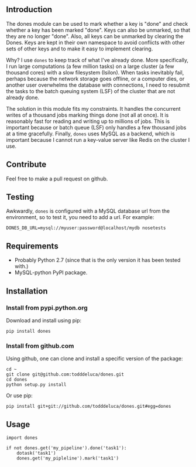 
## Introduction

The dones module can be used to mark whether a key is "done" and check whether
a key has been marked "done".  Keys can also be unmarked, so that they are no
longer "done".  Also, all keys can be unmarked by clearing the Dones.
Keys are kept in their own namespace to avoid conflicts with other
sets of other keys and to make it easy to implement clearing.

Why?  I use `dones` to keep track of what I've already done.  More
specifically, I run large computations (a few million tasks) on a large cluster
(a few thousand cores) with a slow filesystem (Isilon).  When tasks inevitably
fail, perhaps because the network storage goes offline, or a computer dies, or
another user overwhelms the database with connections, I need to resubmit the
tasks to the batch queuing system (LSF) of the cluster that are not already
done.  

The solution in this module fits my constraints.  It handles the concurrent
writes of a thousand jobs marking things done (not all at once).  It is
reasonably fast for reading and writing up to millions of jobs.  This is
important because or batch queue (LSF) only handles a few thousand jobs at a
time gracefully.  Finally, `dones` uses MySQL as a backend, which is important
because I cannot run a key-value server like Redis on the cluster I use.


## Contribute

Feel free to make a pull request on github.


## Testing

Awkwardly, `dones` is configured with a MySQL database url from the
environment, so to test it, you need to add a url.  For example:

    DONES_DB_URL=mysql://myuser:password@localhost/mydb nosetests


## Requirements

- Probably Python 2.7 (since that is the only version it has been tested with.)
- MySQL-python PyPI package.


## Installation


### Install from pypi.python.org

Download and install using pip:

    pip install dones


### Install from github.com

Using github, one can clone and install a specific version of the package:

    cd ~
    git clone git@github.com:todddeluca/dones.git
    cd dones
    python setup.py install

Or use pip:

    pip install git+git://github.com/todddeluca/dones.git#egg=dones


## Usage


    import dones

    if not dones.get('my_pipeline').done('task1'):
        dotask('task1')
        dones.get('my_pipleline').mark('task1')



